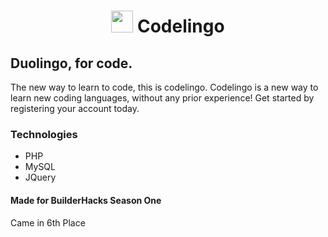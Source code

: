 <h1 align="center"><img height="35" src="https://emoji.gg/assets/emoji/6945_duogun.png"> Codelingo</h1>

## Duolingo, for code.
The new way to learn to code, this is codelingo. Codelingo is a new way to learn new coding languages, without any prior experience! Get started by registering your account today.

### Technologies
- PHP
- MySQL
- JQuery

#### Made for BuilderHacks Season One
Came in 6th Place
